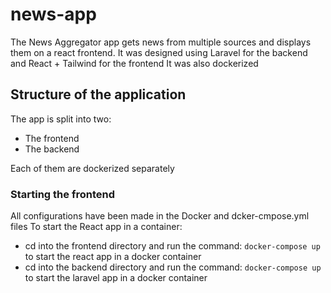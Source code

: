# news-app

The News Aggregator app gets news from multiple sources and displays them on a react frontend.
It was designed using Laravel for the backend and React + Tailwind for the frontend
It was also dockerized 

## Structure of the application

The app is split into two:
- The frontend
- The backend

Each of them are dockerized separately

### Starting the frontend

All configurations have been made in the Docker and dcker-cmpose.yml files
 To start the React app in a container:
- cd into the frontend directory and run the command: `docker-compose up` to start the react app in a docker container
- cd into the backend directory and run the command: `docker-compose up` to start the laravel app in a docker container





